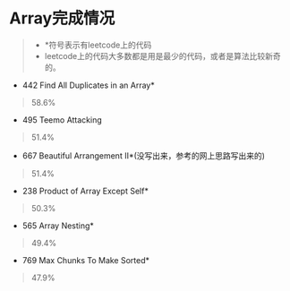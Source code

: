 # Array完成情况  
>* *符号表示有leetcode上的代码   
>* leetcode上的代码大多数都是用是最少的代码，或者是算法比较新奇的。   
  
* 442 Find All Duplicates in an Array*
> 58.6%

* 495 Teemo Attacking
> 51.4%

* 667 Beautiful Arrangement II*(没写出来，参考的网上思路写出来的)
> 51.4%

* 238 Product of Array Except Self*
> 50.3%

* 565 Array Nesting*
> 49.4%

* 769 Max Chunks To Make Sorted*
> 47.9%